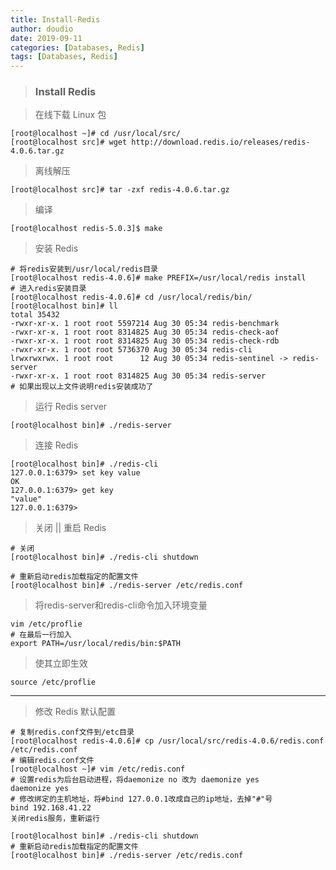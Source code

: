 ```yaml
---
title: Install-Redis
author: doudio
date: 2019-09-11
categories: [Databases, Redis]
tags: [Databases, Redis]
---
```


> ### Install Redis

> 在线下载 Linux 包

```linux
[root@localhost ~]# cd /usr/local/src/
[root@localhost src]# wget http://download.redis.io/releases/redis-4.0.6.tar.gz
```

> 离线解压

```linux
[root@localhost src]# tar -zxf redis-4.0.6.tar.gz 
```

> 编译

```linux
[root@localhost redis-5.0.3]$ make
```

> 安装 Redis

```linux
# 将redis安装到/usr/local/redis目录
[root@localhost redis-4.0.6]# make PREFIX=/usr/local/redis install
# 进入redis安装目录
[root@localhost redis-4.0.6]# cd /usr/local/redis/bin/
[root@localhost bin]# ll
total 35432
-rwxr-xr-x. 1 root root 5597214 Aug 30 05:34 redis-benchmark
-rwxr-xr-x. 1 root root 8314825 Aug 30 05:34 redis-check-aof
-rwxr-xr-x. 1 root root 8314825 Aug 30 05:34 redis-check-rdb
-rwxr-xr-x. 1 root root 5736370 Aug 30 05:34 redis-cli
lrwxrwxrwx. 1 root root      12 Aug 30 05:34 redis-sentinel -> redis-server
-rwxr-xr-x. 1 root root 8314825 Aug 30 05:34 redis-server
# 如果出现以上文件说明redis安装成功了
```

> 运行 Redis server

```linux
[root@localhost bin]# ./redis-server 
```

> 连接 Redis

```linux
[root@localhost bin]# ./redis-cli
127.0.0.1:6379> set key value
OK
127.0.0.1:6379> get key
"value"
127.0.0.1:6379> 
```

> 关闭 || 重启 Redis

```linux
# 关闭
[root@localhost bin]# ./redis-cli shutdown

# 重新启动redis加载指定的配置文件
[root@localhost bin]# ./redis-server /etc/redis.conf 
```

>  将redis-server和redis-cli命令加入环境变量

```
vim /etc/proflie
# 在最后一行加入
export PATH=/usr/local/redis/bin:$PATH 
```

> 使其立即生效

```
source /etc/proflie
```

---

> 修改 Redis 默认配置

```linux
# 复制redis.conf文件到/etc目录
[root@localhost redis-4.0.6]# cp /usr/local/src/redis-4.0.6/redis.conf /etc/redis.conf
# 编辑redis.conf文件
[root@localhost ~]# vim /etc/redis.conf 
# 设置redis为后台启动进程，将daemonize no 改为 daemonize yes
daemonize yes 
# 修改绑定的主机地址，将#bind 127.0.0.1改成自己的ip地址，去掉"#"号
bind 192.168.41.22
关闭redis服务，重新运行

[root@localhost bin]# ./redis-cli shutdown
# 重新启动redis加载指定的配置文件
[root@localhost bin]# ./redis-server /etc/redis.conf 
```

